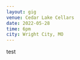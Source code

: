 ```yaml
---
layout: gig
venue: Cedar Lake Cellars
date: 2022-05-28
time: 6pm
city: Wright City, MO
---
```


test